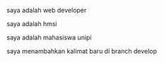 saya adalah web developer

saya adalah hmsi

saya adalah mahasiswa unipi

saya menambahkan kalimat baru di branch develop
